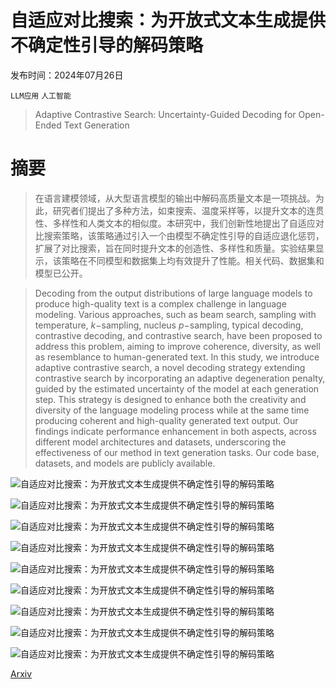 # 自适应对比搜索：为开放式文本生成提供不确定性引导的解码策略

发布时间：2024年07月26日

`LLM应用` `人工智能`

> Adaptive Contrastive Search: Uncertainty-Guided Decoding for Open-Ended Text Generation

# 摘要

> 在语言建模领域，从大型语言模型的输出中解码高质量文本是一项挑战。为此，研究者们提出了多种方法，如束搜索、温度采样等，以提升文本的连贯性、多样性和人类文本的相似度。本研究中，我们创新性地提出了自适应对比搜索策略，该策略通过引入一个由模型不确定性引导的自适应退化惩罚，扩展了对比搜索，旨在同时提升文本的创造性、多样性和质量。实验结果显示，该策略在不同模型和数据集上均有效提升了性能。相关代码、数据集和模型已公开。

> Decoding from the output distributions of large language models to produce high-quality text is a complex challenge in language modeling. Various approaches, such as beam search, sampling with temperature, $k-$sampling, nucleus $p-$sampling, typical decoding, contrastive decoding, and contrastive search, have been proposed to address this problem, aiming to improve coherence, diversity, as well as resemblance to human-generated text. In this study, we introduce adaptive contrastive search, a novel decoding strategy extending contrastive search by incorporating an adaptive degeneration penalty, guided by the estimated uncertainty of the model at each generation step. This strategy is designed to enhance both the creativity and diversity of the language modeling process while at the same time producing coherent and high-quality generated text output. Our findings indicate performance enhancement in both aspects, across different model architectures and datasets, underscoring the effectiveness of our method in text generation tasks. Our code base, datasets, and models are publicly available.

![自适应对比搜索：为开放式文本生成提供不确定性引导的解码策略](../../../paper_images/2407.18698/fig_one_v6.png)

![自适应对比搜索：为开放式文本生成提供不确定性引导的解码策略](../../../paper_images/2407.18698/decoding_behavior.png)

![自适应对比搜索：为开放式文本生成提供不确定性引导的解码策略](../../../paper_images/2407.18698/example_wikinews_q1.png)

![自适应对比搜索：为开放式文本生成提供不确定性引导的解码策略](../../../paper_images/2407.18698/example_wikinews_q8.png)

![自适应对比搜索：为开放式文本生成提供不确定性引导的解码策略](../../../paper_images/2407.18698/example_wikitext_q1.png)

![自适应对比搜索：为开放式文本生成提供不确定性引导的解码策略](../../../paper_images/2407.18698/example_wikitext_q8.png)

![自适应对比搜索：为开放式文本生成提供不确定性引导的解码策略](../../../paper_images/2407.18698/example_book_q1.png)

![自适应对比搜索：为开放式文本生成提供不确定性引导的解码策略](../../../paper_images/2407.18698/example_book_q8.png)

![自适应对比搜索：为开放式文本生成提供不确定性引导的解码策略](../../../paper_images/2407.18698/human_evaluation_form.png)

[Arxiv](https://arxiv.org/abs/2407.18698)